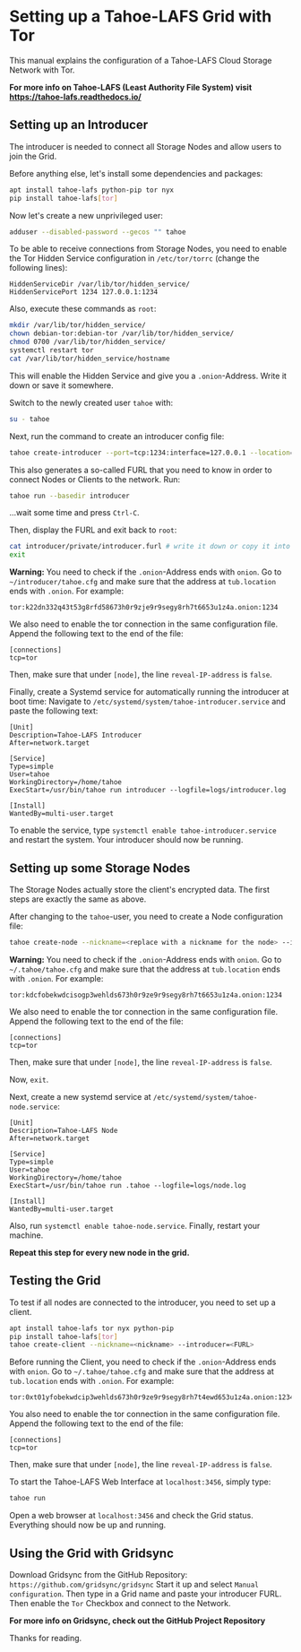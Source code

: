 # Setting up a Tahoe-LAFS Grid with Tor

This manual explains the configuration of a Tahoe-LAFS Cloud Storage Network with Tor.

**For more info on Tahoe-LAFS (Least Authority File System) visit https://tahoe-lafs.readthedocs.io/**

## Setting up an Introducer

The introducer is needed to connect all Storage Nodes and allow users to join the Grid.

Before anything else, let's install some dependencies and packages:

~~~bash
apt install tahoe-lafs python-pip tor nyx
pip install tahoe-lafs[tor]
~~~

Now let's create a new unprivileged user:

~~~bash
adduser --disabled-password --gecos "" tahoe
~~~

To be able to receive connections from Storage Nodes, you need to enable the Tor Hidden Service configuration in `/etc/tor/torrc` (change the following lines):

~~~
HiddenServiceDir /var/lib/tor/hidden_service/
HiddenServicePort 1234 127.0.0.1:1234
~~~

Also, execute these commands as `root`:

~~~bash
mkdir /var/lib/tor/hidden_service/
chown debian-tor:debian-tor /var/lib/tor/hidden_service/
chmod 0700 /var/lib/tor/hidden_service/
systemctl restart tor
cat /var/lib/tor/hidden_service/hostname
~~~

This will enable the Hidden Service and give you a `.onion`-Address. Write it down or save it somewhere.

Switch to the newly created user `tahoe` with:

~~~bash
su - tahoe
~~~

Next, run the command to create an introducer config file:

~~~bash
tahoe create-introducer --port=tcp:1234:interface=127.0.0.1 --location=tor:<onion_address>:1234 --basedir=introducer
~~~

This also generates a so-called FURL that you need to know in order to connect Nodes or Clients to the network. Run:

~~~bash
tahoe run --basedir introducer
~~~

...wait some time and press `Ctrl-C`.

Then, display the FURL and exit back to `root`:

~~~bash
cat introducer/private/introducer.furl # write it down or copy it into a text file
exit
~~~

**Warning:** You need to check if the `.onion`-Address ends with `onion`. Go to `~/introducer/tahoe.cfg` and make sure that the address at `tub.location` ends with `.onion`. For example:

~~~
tor:k22dn332q43t53g8rfd58673h0r9zje9r9segy8rh7t6653u1z4a.onion:1234
~~~

We also need to enable the tor connection in the same configuration file. Append the following text to the end of the file:

~~~
[connections]
tcp=tor
~~~

Then, make sure that under `[node]`, the line `reveal-IP-address` is `false`.

Finally, create a Systemd service for automatically running the introducer at boot time: Navigate to `/etc/systemd/system/tahoe-introducer.service` and paste the following text:

~~~
[Unit]
Description=Tahoe-LAFS Introducer
After=network.target

[Service]
Type=simple
User=tahoe
WorkingDirectory=/home/tahoe
ExecStart=/usr/bin/tahoe run introducer --logfile=logs/introducer.log

[Install]
WantedBy=multi-user.target
~~~

To enable the service, type `systemctl enable tahoe-introducer.service` and restart the system. Your introducer should now be running.

## Setting up some Storage Nodes

The Storage Nodes actually store the client's encrypted data. The first steps are exactly the same as above.

After changing to the `tahoe`-user, you need to create a Node configuration file:

~~~bash
tahoe create-node --nickname=<replace with a nickname for the node> --introducer=pb://<FURL> --port=tcp:1234 --location=tor:<onion_address>:1234
~~~

**Warning:** You need to check if the `.onion`-Address ends with `onion`. Go to `~/.tahoe/tahoe.cfg` and make sure that the address at `tub.location` ends with `.onion`. For example:

~~~
tor:kdcfobekwdcisogp3wehlds673h0r9ze9r9segy8rh7t6653u1z4a.onion:1234
~~~

We also need to enable the tor connection in the same configuration file. Append the following text to the end of the file:

~~~
[connections]
tcp=tor
~~~

Then, make sure that under `[node]`, the line `reveal-IP-address` is `false`.

Now, `exit`.

Next, create a new systemd service at `/etc/systemd/system/tahoe-node.service`:

~~~
[Unit]
Description=Tahoe-LAFS Node
After=network.target

[Service]
Type=simple
User=tahoe
WorkingDirectory=/home/tahoe
ExecStart=/usr/bin/tahoe run .tahoe --logfile=logs/node.log

[Install]
WantedBy=multi-user.target
~~~

Also, run `systemctl enable tahoe-node.service`. Finally, restart your machine.

**Repeat this step for every new node in the grid.**

## Testing the Grid

To test if all nodes are connected to the introducer, you need to set up a client.

~~~bash
apt install tahoe-lafs tor nyx python-pip
pip install tahoe-lafs[tor]
tahoe create-client --nickname=<nickname> --introducer=<FURL>
~~~

Before running the Client, you need to check if the `.onion`-Address ends with `onion`. Go to `~/.tahoe/tahoe.cfg` and make sure that the address at `tub.location` ends with `.onion`. For example:

~~~
tor:0xt01yfobekwdcip3wehlds673h0r9ze9r9segy8rh7t4ewd653u1z4a.onion:1234
~~~

You also need to enable the tor connection in the same configuration file. Append the following text to the end of the file:

~~~
[connections]
tcp=tor
~~~

Then, make sure that under `[node]`, the line `reveal-IP-address` is `false`.

To start the Tahoe-LAFS Web Interface at `localhost:3456`, simply type:

~~~bash
tahoe run
~~~

Open a web browser at `localhost:3456` and check the Grid status. Everything should now be up and running.

## Using the Grid with Gridsync

Download Gridsync from the GitHub Repository: `https://github.com/gridsync/gridsync` Start it up and select `Manual configuration`. Then type in a Grid name and paste your introducer FURL. Then enable the `Tor` Checkbox and connect to the Network.

**For more info on Gridsync, check out the GitHub Project Repository**

Thanks for reading.

